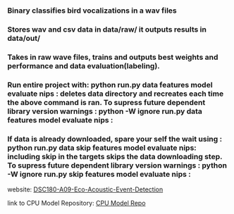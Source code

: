 ### Binary classifies bird vocalizations in a wav files

### Stores wav and csv data in data/raw/ it outputs results in data/out/

### Takes in raw wave files, trains and outputs best weights and performance and data evaluation(labeling). 

### Run entire project with: python run.py data features model evaluate nips  : deletes data directory and recreates each time the above command is ran. To supress future dependent library version warnings : python -W ignore run.py data features model evaluate nips :

### If data is already downloaded, spare your self the wait using : python run.py data skip features model evaluate nips: including skip in the targets skips the data downloading step. To supress future dependent library version warnings : python -W ignore run.py skip features model evaluate nips :


website: [DSC180-A09-Eco-Acoustic-Event-Detection](https://edmundozamora.github.io/DSC180-A09-Eco-Acoustic-Detection)

link to CPU Model Repository: [CPU Model Repo](https://github.com/EdmundoZamora/Q1-Project-Code)
